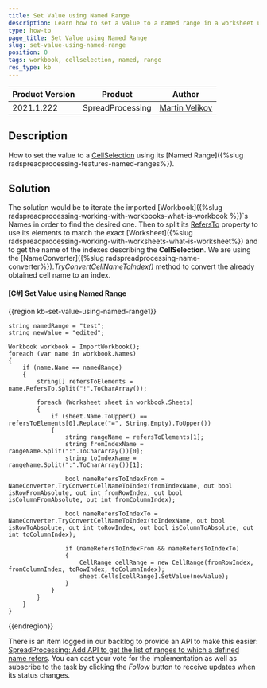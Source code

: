 ```yaml
---
title: Set Value using Named Range
description: Learn how to set a value to a named range in a worksheet using SpreadProcessing.
type: how-to
page_title: Set Value using Named Range
slug: set-value-using-named-range
position: 0
tags: workbook, cellselection, named, range
res_type: kb
---
```


<table>
<thead>
	<tr>
		<th>Product Version</th>
		<th>Product</th>
		<th>Author</th>
	</tr>
</thead>
<tbody>
	<tr>
		<td>2021.1.222</td>
		<td>SpreadProcessing</td>
		<td><a href="https://www.telerik.com/blogs/author/martin-velikov">Martin Velikov</a></td>
	</tr>
</tbody>
</table>

## Description

How to set the value to a [CellSelection](https://docs.telerik.com/devtools/document-processing/api/telerik.windows.documents.spreadsheet.model.cellselection) using its [Named Range]({%slug radspreadprocessing-features-named-ranges%}).

## Solution

The solution would be to iterate the imported [Workbook]({%slug radspreadprocessing-working-with-workbooks-what-is-workbook %})`s Names in order to find the desired one. Then to split its [RefersTo](https://docs.telerik.com/devtools/document-processing/api/telerik.windows.documents.spreadsheet.model.definedname#collapsible-Telerik_Windows_Documents_Spreadsheet_Model_DefinedName_RefersTo) property to use its elements to match the exact [Worksheet]({%slug radspreadprocessing-working-with-worksheets-what-is-worksheet%}) and to get the name of the indexes describing the **CellSelection**. We are using the [NameConverter]({%slug radspreadprocessing-name-converter%})._TryConvertCellNameToIndex()_ method to convert the already obtained cell name to an index.

#### __[C#] Set Value using Named Range__

{{region kb-set-value-using-named-range1}}

    string namedRange = "test";
    string newValue = "edited";

    Workbook workbook = ImportWorkbook();
    foreach (var name in workbook.Names)
    {
        if (name.Name == namedRange)
        {
            string[] refersToElements = name.RefersTo.Split("!".ToCharArray());

            foreach (Worksheet sheet in workbook.Sheets)
            {
                if (sheet.Name.ToUpper() == refersToElements[0].Replace("=", String.Empty).ToUpper())
                {
                    string rangeName = refersToElements[1];
                    string fromIndexName = rangeName.Split(":".ToCharArray())[0];
                    string toIndexName = rangeName.Split(":".ToCharArray())[1];

                    bool nameRefersToIndexFrom = NameConverter.TryConvertCellNameToIndex(fromIndexName, out bool isRowFromAbsolute, out int fromRowIndex, out bool isColumnFromAbsolute, out int fromColumnIndex);

                    bool nameRefersToIndexTo = NameConverter.TryConvertCellNameToIndex(toIndexName, out bool isRowToAbsolute, out int toRowIndex, out bool isColumnToAbsolute, out int toColumnIndex);

                    if (nameRefersToIndexFrom && nameRefersToIndexTo)
                    {
                        CellRange cellRange = new CellRange(fromRowIndex, fromColumnIndex, toRowIndex, toColumnIndex);
                        sheet.Cells[cellRange].SetValue(newValue);
                    }
                }
            }
        }
    }
{{endregion}}

There is an item logged in our backlog to provide an API to make this easier: [SpreadProcessing: Add API to get the list of ranges to which a defined name refers](https://feedback.telerik.com/document-processing/1356055-spreadprocessing-add-api-to-get-the-list-of-ranges-to-which-a-defined-name-refers). You can cast your vote for the implementation as well as subscribe to the task by clicking the _Follow_ button to receive updates when its status changes.
